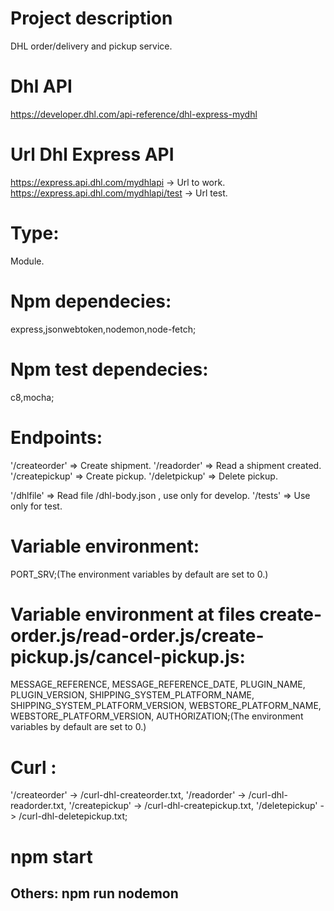 # Project description
DHL order/delivery and pickup service.

# Dhl API
https://developer.dhl.com/api-reference/dhl-express-mydhl

# Url Dhl Express API
https://express.api.dhl.com/mydhlapi -> Url to work.
https://express.api.dhl.com/mydhlapi/test -> Url test.

# Type:
Module.

# Npm dependecies:
express,jsonwebtoken,nodemon,node-fetch;

# Npm test dependecies:
c8,mocha;

# Endpoints:
'/createorder' => Create shipment.
'/readorder' => Read a shipment created.
'/createpickup' => Create pickup.
'/deletpickup' => Delete pickup.

'/dhlfile' => Read file /dhl-body.json , use only for develop.
'/tests' => Use only for test.

# Variable environment:
PORT_SRV;(The environment variables by default are set to 0.)

# Variable environment at files create-order.js/read-order.js/create-pickup.js/cancel-pickup.js:
MESSAGE_REFERENCE, MESSAGE_REFERENCE_DATE, PLUGIN_NAME, PLUGIN_VERSION, SHIPPING_SYSTEM_PLATFORM_NAME, SHIPPING_SYSTEM_PLATFORM_VERSION, WEBSTORE_PLATFORM_NAME, WEBSTORE_PLATFORM_VERSION, AUTHORIZATION;(The environment variables by default are set to 0.)


# Curl :
'/createorder' -> /curl-dhl-createorder.txt,
'/readorder' -> /curl-dhl-readorder.txt,
'/createpickup' -> /curl-dhl-createpickup.txt,
'/deletepickup' -> /curl-dhl-deletepickup.txt;

# npm start

Others:
npm run nodemon
---------------